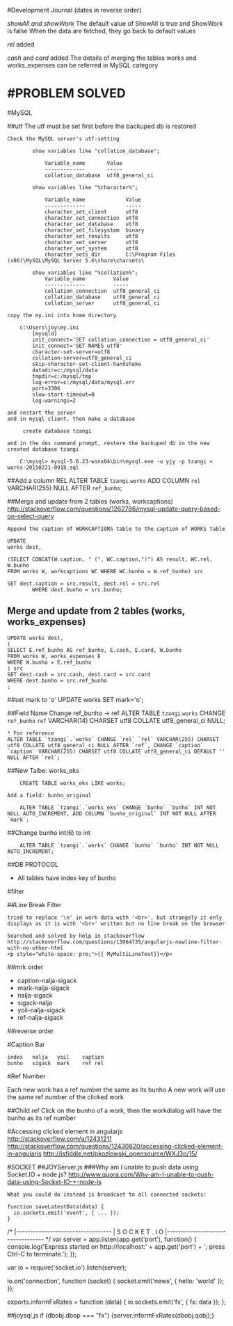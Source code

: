 #Development Journal (dates in reverse order)

*showAll and showWork*
The default value of ShowAll is true and ShowWork is false
When the data are fetched, they go back to default values

*rel*
added

*cash* and *card*
added
The details of merging the tables works and works_expenses can be referred in MySQL category

#PROBLEM SOLVED
===============
#MySQL

##utf
    The utf must be set first before the backuped db is restored

    Check the MySQL server's utf-setting

            show variables like "collation_database";

                Variable_name       Value
                -------------       -----
                collation_database  utf8_general_ci

            show variables like "%character%";

                Variable_name             Value
                -------------             -----
                character_set_client      utf8
                character_set_connection  utf8
                character_set_database    utf8
                character_set_filesystem  binary
                character_set_results     utf8
                character_set_server      utf8
                character_set_system      utf8
                character_sets_dir        C:\Program Files (x86)\MySQL\MySQL Server 5.6\share\charsets\

            show variables like "%collation%";
                Variable_name         Value
                -------------         -----
                collation_connection  utf8_general_ci
                collation_database    utf8_general_ci
                collation_server      utf8_general_ci

    copy the my.ini into home directory

        c:\Users\joy\my.ini
            [mysqld]
            init_connect='SET collation_connection = utf8_general_ci'
            init_connect='SET NAMES utf8'
            character-set-server=utf8
            collation-server=utf8_general_ci
            skip-character-set-client-handshake
            datadir=c:/mysql/data
            tmpdir=c:/mysql/tmp
            log-error=c:/mysql/data/mysql.err
            port=3306
            slow-start-timeout=0
            log-warnings=2

    and restart the server
    and in mysql client, then make a database

         create database tzangi

    and in the dos command prompt, restore the backuped db in the new created database tzangi

        C:\mysql> mysql-5.6.23-winx64\bin\mysql.exe -u yjy -p tzangi < works-20150221-0918.sql

##Add a column REL
    ALTER TABLE `tzangi`.`works` ADD COLUMN `rel` VARCHAR(255) NULL AFTER `ref_bunho`;

##Merge and update from 2 tables (works, workcaptions)
    http://stackoverflow.com/questions/1262786/mysql-update-query-based-on-select-query

    Append the caption of WORKCAPTIONS table to the caption of WORKS table

    UPDATE
    works dest,

    (SELECT CONCAT(W.caption, " (", WC.caption,")") AS result, WC.rel, W.bunho
    FROM works W, workcaptions WC WHERE WC.bunho = W.ref_bunho) src

    SET dest.caption = src.result, dest.rel = src.rel
            WHERE dest.bunho = src.bunho;

## Merge and update from 2 tables (works, works_expenses)
    UPDATE works dest,
    (
    SELECT E.ref_bunho AS ref_bunho, E.cash, E.card, W.bunho
    FROM works W, works_expenses E
    WHERE W.bunho = E.ref_bunho
    ) src
    SET dest.cash = src.cash, dest.card = src.card
    WHERE dest.bunho = src.ref_bunho
    ;

##set mark to 'o'
    UPDATE works SET mark='o';

##Field Name Change
    ref_bunho -> ref
    ALTER TABLE `tzangi`.`works` CHANGE `ref_bunho` `ref` VARCHAR(14) CHARSET utf8 COLLATE utf8_general_ci NULL;

    * For reference
    ALTER TABLE `tzangi`.`works` CHANGE `rel` `rel` VARCHAR(255) CHARSET utf8 COLLATE utf8_general_ci NULL AFTER `ref`, CHANGE `caption` `caption` VARCHAR(255) CHARSET utf8 COLLATE utf8_general_ci DEFAULT '' NULL AFTER `rel`;

##New Talbe: works_eks

        CREATE TABLE works_eks LIKE works;

    Add a field: bunho_original

        ALTER TABLE `tzangi`.`works_eks` CHANGE `bunho` `bunho` INT NOT NULL AUTO_INCREMENT, ADD COLUMN `bunho_original` INT NOT NULL AFTER `mark`;

##Change bunho int(6) to int

        ALTER TABLE `tzangi`.`works` CHANGE `bunho` `bunho` INT NOT NULL AUTO_INCREMENT;

##DB PROTOCOL
* All tables have index key of bunho

#filter

##Line Break Filter

    tried to replace '\n' in work data with '<br>', but strangely it only displays as it is with '<br>' written but no line break on the browser

    Searched and solved by help in stackoverflow
    http://stackoverflow.com/questions/13964735/angularjs-newline-filter-with-no-other-html
    <p style="white-space: pre;">{{ MyMultiLineText}}</p>

##mrk order

* caption-nalja-sigack
* mark-nalja-sigack
* nalja-sigack
* sigack-nalja
* yoil-nalja-sigack
* ref-nalja-sigack

##reverse order

#Caption Bar

    index   nalja   yoil    caption
    bunho   sigack  mark    ref rel

#Ref Number

Each new work has a ref number the same as its bunho
A new work will use the same ref number of the clicked work

##Child ref
Click on the bunho of a work, then the workdialog will have the bunho as its ref number

#Accessing clicked element in angularjs
http://stackoverflow.com/a/12431211
http://stackoverflow.com/questions/12430820/accessing-clicked-element-in-angularjs
http://jsfiddle.net/pkozlowski_opensource/WXJ3p/15/

#SOCKET
##JOYServer.js
###Why am I unable to push data using Socket.IO + node.js?
    http://www.quora.com/Why-am-I-unable-to-push-data-using-Socket-IO-+-node-js

    What you could do instead is broadcast to all connected sockets:

    function saveLatestData(data) {
      io.sockets.emit('event', { ... });
    }
/*
|----------------------------------
|   S O C K E T . I O
|----------------------------------
*/
var server = app.listen(app.get('port'), function() {
    console.log('Express started on http://localhost:' + app.get('port') + '; press Ctrl-C to terminate.');
});

var io = require('socket.io').listen(server);

io.on('connection', function (socket) {
    socket.emit('news', { hello: 'world' });
});

exports.informFxRates = function (data) {
    io.sockets.emit('fx', { fx: data });
};

##joysql.js
if (dbobj.dbop === "fx") {server.informFxRates(dbobj.qobj);}

